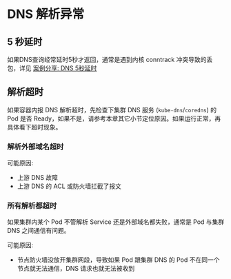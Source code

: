 # DNS 解析异常

## 5 秒延时

如果DNS查询经常延时5秒才返回，通常是遇到内核 conntrack 冲突导致的丢包，详见 [案例分享: DNS 5秒延时](/troubleshooting/cases/dns-lookup-5s-delay.md)

## 解析超时

如果容器内报 DNS 解析超时，先检查下集群 DNS 服务 \(`kube-dns`/`coredns`\) 的 Pod 是否 Ready，如果不是，请参考本章其它小节定位原因。如果运行正常，再具体看下超时现象。

### 解析外部域名超时

可能原因:

* 上游 DNS 故障
* 上游 DNS 的 ACL 或防火墙拦截了报文

### 所有解析都超时

如果集群内某个 Pod 不管解析 Service 还是外部域名都失败，通常是 Pod 与集群 DNS 之间通信有问题。

可能原因:

* 节点防火墙没放开集群网段，导致如果 Pod 跟集群 DNS 的 Pod 不在同一个节点就无法通信，DNS 请求也就无法被收到
